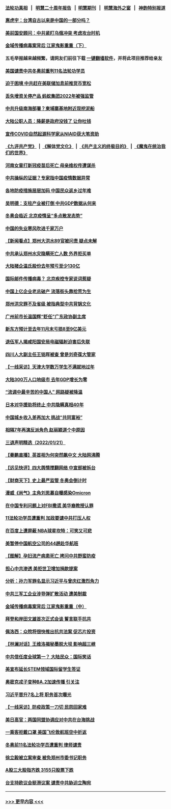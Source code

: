#### [法轮功真相](https://github.com/gfw-breaker/truth/blob/master/README.md?t=0) &nbsp;&nbsp;|&nbsp;&nbsp; [明慧二十周年报告](https://github.com/gfw-breaker/mh-reports/blob/master/README.md?t=0) &nbsp;&nbsp;|&nbsp;&nbsp;[明慧期刊](https://github.com/gfw-breaker/mh-qikan) &nbsp;&nbsp;|&nbsp;&nbsp; [明慧海外之窗](https://github.com/gfw-breaker/mh-news/blob/master/README.md?t=0) &nbsp;&nbsp;|&nbsp;&nbsp; [神韵特别报道](https://github.com/gfw-breaker/mh-news/blob/master/shenyun.md?t=0)
#### [惠虎宇：台湾自古以来是中国的一部分吗？](../pages/nsc413/n13523034.md?t=01230550) 
#### [美前国安顾问：中共紧盯乌俄冲突 考虑攻台时机](../pages/nsc413/n13522918.md?t=01230550) 
#### [金域传播病毒案背后 江家鬼影重重（下）](../pages/nsc413/n13522940.md?t=01230550) 
#### 五毛举报越来越频繁，请网友们前往下载 [一键翻墙软件](https://github.com/gfw-breaker/ssr-accounts)，并将此项目推荐给亲友
#### [美国谴责中共冬奥前重判11名法轮功学员](../pages/nsc413/n13521806.md?t=01230550) 
#### [迫于困境 中共赶在美联储加息前推货币宽松](../pages/nsc413/n13522897.md?t=01230550) 
#### [丢失增资关停产品 蚂蚁集团2022年被强监管](../pages/nsc413/n13522866.md?t=01230550) 
#### [中共升级南海部署？柬埔寨基地附近现挖泥船](../pages/nsc413/n13522623.md?t=01230550) 
#### [大陆公职人员：降薪是政府没钱了 让你吐钱](../pages/nsc413/n13522758.md?t=01230550) 
#### [宣传COVID自然起源科学家从NIAID获大笔资助](../pages/nsc413/n13522693.md?t=01230550) 
#### [《九评共产党》](https://github.com/begood0513/9ping.md/blob/master/README.md) &nbsp;|&nbsp; [《解体党文化》](../../../../jtdwh.md/blob/master/README.md)  &nbsp;|&nbsp; [《共产主义的终极目的》](../../../../gczydzjmd.md/blob/master/README.md) &nbsp;|&nbsp; [《魔鬼在统治我们的世界》](../../../../mgztzwmdsj.md/blob/master/README.md) 
#### [河南女童打新冠疫苗后死亡 母亲维权传遭谋杀](../pages/nsc413/n13522660.md?t=01230550) 
#### [中共操纵的证据？专家指中国疫情数据异常](../pages/nsc413/n13517171.md?t=01230550) 
#### [各地防疫措施层层加码 中国民众返乡过年难](../pages/nsc413/n13522417.md?t=01230550) 
#### [吴明德：支柱产业被打倒 中共GDP数据从何来](../pages/nsc413/n13522307.md?t=01230550) 
#### [冬奥会临近 北京疫情呈“多点散发态势”](../pages/nsc413/n13522434.md?t=01230550) 
#### [中国的失业寒风吹进千家万户](../pages/nsc413/n13520356.md?t=01230550) 
#### [【新闻看点】郑州大洪水89官被问责 疑点未解](../pages/nsc413/n13521196.md?t=01230550) 
#### [中共承认郑州水灾隐瞒死亡人数 外界拒买单](../pages/nsc413/n13522344.md?t=01230550) 
#### [大陆猪企温氏股份去年预亏至少130亿](../pages/nsc413/n13522024.md?t=01230550) 
#### [国际邮件传播病毒？ 北京疾控专家说词惹疑](../pages/nsc413/n13522036.md?t=01230550) 
#### [中国上亿企业老总破产 流落街头靠拾荒为生](../pages/nsc413/n13522169.md?t=01230550) 
#### [郑州洪灾罪不及省级 被指典型中共背锅文化](../pages/nsc413/n13522060.md?t=01230550) 
#### [广州前市长温国辉“贬任”广东政协副主席](../pages/nsc413/n13522011.md?t=01230550) 
#### [新东方预计至去年11月末亏损8至9亿美元](../pages/nsc413/n13521740.md?t=01230550) 
#### [退伍军人揭咸阳国安局电磁辐射迫害后失联](../pages/nsc413/n13494814.md?t=01230550) 
#### [四川人大副主任王铭晖被查 曾是刘奇葆大管家](../pages/nsc413/n13521970.md?t=01230550) 
#### [【一线采访】天津大学数万学生不满就地过年](../pages/nsc413/n13520257.md?t=01230550) 
#### [大陆300万人口地级市 去年GDP增长为零](../pages/nsc413/n13521584.md?t=01230550) 
#### [“流调中最辛苦的中国人” 网路疑被降温](../pages/nsc413/n13521610.md?t=01230550) 
#### [日本对华援助将终止 中共隐瞒真相40年](../pages/nsc413/n13521719.md?t=01230550) 
#### [中国城乡收入差再加大 挑战“共同富裕”](../pages/nsc413/n13521673.md?t=01230550) 
#### [相隔7年再演反派角色 赵丽颖道个中原因](../pages/nsc413/n13521362.md?t=01230550) 
#### [三退声明精选（2022/01/21）](../pages/nsc413/n13521609.md?t=01230550) 
#### [【秦鹏直播】英首相为何突然飙中文 大陆网沸腾](../pages/nsc413/n13521442.md?t=01230550) 
#### [【远见快评】四大舆情搅翻网络 中宣部被拆台](../pages/nsc413/n13521396.md?t=01230550) 
#### [【财商天下】史上最严监管 冬奥会倒计时](../pages/nsc413/n13521219.md?t=01230550) 
#### [漫威《尚气》主角刘思慕自曝感染Omicron](../pages/nsc413/n13521242.md?t=01230550) 
#### [在中国专利问题上对FBI撒谎 美华裔教授认罪](../pages/nsc413/n13521287.md?t=01230550) 
#### [11法轮功学员遭重判 加政要谴中共打压人权](../pages/nsc413/n13521294.md?t=01230550) 
#### [在百度上遭屏蔽 NBA球星坎特：可笑又可悲](../pages/nsc413/n13521327.md?t=01230550) 
#### [美暂停中国航空公司的44趟赴华航班](../pages/nsc413/n13521124.md?t=01230550) 
#### [【图解】孕妇流产病患死亡 拷问中共野蛮防疫](../pages/nsc413/n13521245.md?t=01230550) 
#### [担心中共渗透  美拒世卫增加捐款提案](../pages/nsc413/n13521184.md?t=01230550) 
#### [分析：孙力军罪名显示习近平与曾庆红激烈角力](../pages/nsc413/n13521204.md?t=01230550) 
#### [中共三军工企业涉导弹扩散活动 遭美制裁](../pages/nsc413/n13521070.md?t=01230550) 
#### [金域传播病毒案背后 江家鬼影重重（中）](../pages/nsc413/n13521110.md?t=01230550) 
#### [拜登和岸田文雄首次正式会谈 誓言联手抗共](../pages/nsc413/n13520764.md?t=01230550) 
#### [佩洛西：众院将很快推出抗共法案 促芯片投资](../pages/nsc413/n13521078.md?t=01230550) 
#### [【林澜对话】王维洛揭秘墨脱大坝 影响超三峡](../pages/nsc413/n13519236.md?t=01230550) 
#### [中共信任度全球第一？ 大陆民众：国际笑话](../pages/nsc413/n13520330.md?t=01230550) 
#### [美宣布延长STEM领域国际留学生签证](../pages/nsc413/n13520938.md?t=01230550) 
#### [奥密克戎子变种BA.2加速传播 引关注](../pages/nsc413/n13520944.md?t=01230550) 
#### [习近平晋升7名上将 职务首次曝光](../pages/nsc413/n13520740.md?t=01230550) 
#### [【一线采访】防疫政策一刀切 民怨回家难](../pages/nsc413/n13520579.md?t=01230550) 
#### [美日高官：两国同盟协调应对中共在台海挑战](../pages/nsc413/n13520420.md?t=01230550) 
#### [一乘客拒戴口罩 美国飞伦敦航班空中折返](../pages/nsc413/n13520784.md?t=01230550) 
#### [冬奥前11名法轮功学员遭重判 律师谴责](../pages/nsc413/n13520459.md?t=01230550) 
#### [徐立毅被立案审查 被免郑州市委书记职务](../pages/nsc413/n13520357.md?t=01230550) 
#### [A股三大股指齐跌  3155只股票下跌](../pages/nsc413/n13520142.md?t=01230550) 
#### [台支持欧议会挺港议案 谴责中共胁迫立陶宛](../pages/nsc413/n13519957.md?t=01230550) 

----
#### [ >>> 更早内容 <<< ](../indexes/nsc413-earlier.md)
